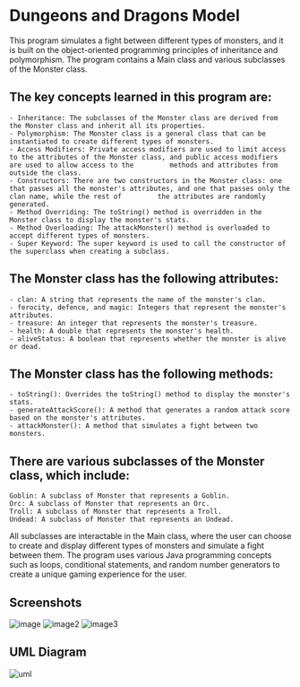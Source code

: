 # Dungeons and Dragons Model

This program simulates a fight between different types of monsters, and it is built on the object-oriented programming principles of inheritance and polymorphism. The program contains a Main class and various subclasses of the Monster class. 

## The key concepts learned in this program are:

    - Inheritance: The subclasses of the Monster class are derived from the Monster class and inherit all its properties.
    - Polymorphism: The Monster class is a general class that can be instantiated to create different types of monsters.
    - Access Modifiers: Private access modifiers are used to limit access to the attributes of the Monster class, and public access modifiers are used to allow access to the         methods and attributes from outside the class.
    - Constructors: There are two constructors in the Monster class: one that passes all the monster's attributes, and one that passes only the clan name, while the rest of         the attributes are randomly generated.
    - Method Overriding: The toString() method is overridden in the Monster class to display the monster's stats.
    - Method Overloading: The attackMonster() method is overloaded to accept different types of monsters.
    - Super Keyword: The super keyword is used to call the constructor of the superclass when creating a subclass.

## The Monster class has the following attributes:

    - clan: A string that represents the name of the monster's clan.
    - ferocity, defence, and magic: Integers that represent the monster's attributes.
    - treasure: An integer that represents the monster's treasure.
    - health: A double that represents the monster's health.
    - aliveStatus: A boolean that represents whether the monster is alive or dead.

## The Monster class has the following methods:

    - toString(): Overrides the toString() method to display the monster's stats.
    - generateAttackScore(): A method that generates a random attack score based on the monster's attributes.
    - attackMonster(): A method that simulates a fight between two monsters.

## There are various subclasses of the Monster class, which include:

    Goblin: A subclass of Monster that represents a Goblin.
    Orc: A subclass of Monster that represents an Orc.
    Troll: A subclass of Monster that represents a Troll.
    Undead: A subclass of Monster that represents an Undead.

All subclasses are interactable in the Main class, where the user can choose to create and display different types of monsters and simulate a fight between them. The program uses various Java programming concepts such as loops, conditional statements, and random number generators to create a unique gaming experience for the user.

## Screenshots

![image](https://i.imgur.com/MED2jD6.png)
![image2](https://i.imgur.com/1tBxgJJ.png)
![image3](https://i.imgur.com/3Sy2BTs.png)

## UML Diagram

![uml](https://i.imgur.com/eRndGh7.png)
